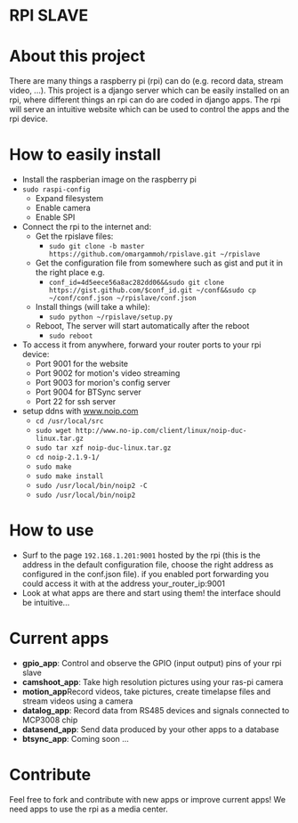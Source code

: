 # RPI SLAVE

# About this project #

There are many things a raspberry pi (rpi) can do (e.g. record data, stream video, ...).
This project is a django server which can be easily installed on an rpi, where different things an rpi can do are coded in django apps. The rpi will serve an intuitive website which can be used to control the apps and the rpi device.

# How to easily install #
* Install the raspberian image on the raspberry pi
* `sudo raspi-config`
  * Expand filesystem
  * Enable camera
  * Enable SPI
* Connect the rpi to the internet and:
  * Get the rpislave files: 
    * `sudo git clone -b master https://github.com/omargammoh/rpislave.git ~/rpislave`
  * Get the configuration file from somewhere such as gist and put it in the right place e.g. 
    * `conf_id=4d5eece56a8ac282dd06&&sudo git clone https://gist.github.com/$conf_id.git ~/conf&&sudo cp ~/conf/conf.json ~/rpislave/conf.json`
  * Install things (will take a while): 
    * `sudo python ~/rpislave/setup.py`
  * Reboot, The server will start automatically after the reboot
    * `sudo reboot`
* To access it from anywhere, forward your router ports to your rpi device: 
  * Port 9001 for the website
  * Port 9002 for motion's video streaming
  * Port 9003 for morion's config server
  * Port 9004 for BTSync server
  * Port 22 for ssh server
* setup ddns with www.noip.com
  * `cd /usr/local/src`
  * `sudo wget http://www.no-ip.com/client/linux/noip-duc-linux.tar.gz`
  * `sudo tar xzf noip-duc-linux.tar.gz`
  * `cd noip-2.1.9-1/`
  * `sudo make`
  * `sudo make install`
  * `sudo /usr/local/bin/noip2 -C`
  * `sudo /usr/local/bin/noip2`


# How to use #
* Surf to the page `192.168.1.201:9001` hosted by the rpi (this is the address in the default configuration file, choose the right address as configured in the conf.json file). if you enabled port forwarding you could access it with at the address your_router_ip:9001
* Look at what apps are there and start using them! the interface should be intuitive...

# Current apps #
  * <b>gpio_app</b>: Control and observe the GPIO (input output) pins of your rpi slave
  * <b>camshoot_app</b>: Take high resolution pictures using your ras-pi camera
  * <b>motion_app</b>Record videos, take pictures, create timelapse files and stream videos using a camera
  * <b>datalog_app</b>: Record data from RS485 devices and signals connected to MCP3008 chip 
  * <b>datasend_app</b>: Send data produced by your other apps to a database
  * <b>btsync_app</b>: Coming soon ...

# Contribute #
Feel free to fork and contribute with new apps or improve current apps! We need apps to use the rpi as a media center. 
  
